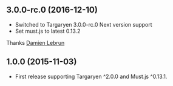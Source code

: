 ## 3.0.0-rc.0 (2016-12-10)
- Switched to Targaryen 3.0.0-rc.0 Next version support
- Set must.js to latest 0.13.2

Thanks [Damien Lebrun](https://github.com/dinoboff)

## 1.0.0 (2015-11-03)
- First release supporting Targaryen ^2.0.0 and Must.js ^0.13.1.
